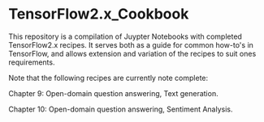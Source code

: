 # TensorFlow2.x_Cookbook

This repository is a compilation of Juypter Notebooks with completed TensorFlow2.x recipes. It serves both as a guide for common how-to's in TensorFlow, and allows extension and variation of the recipes to suit ones requirements.

Note that the following recipes are currently note complete:

Chapter 9: Open-domain question answering, Text generation.

Chapter 10: Open-domain question answering, Sentiment Analysis.

